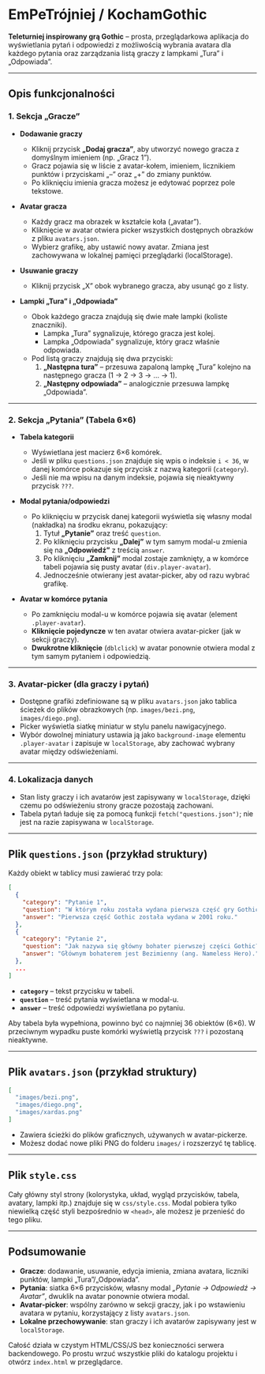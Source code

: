 # EmPeTrójniej / KochamGothic

**Teleturniej inspirowany grą Gothic** – prosta, przeglądarkowa aplikacja do wyświetlania pytań i odpowiedzi z możliwością wybrania avatara dla każdego pytania oraz zarządzania listą graczy z lampkami „Tura” i „Odpowiada”.

---

## Opis funkcjonalności

### 1. Sekcja „Gracze”

- **Dodawanie graczy**  
  - Kliknij przycisk **„Dodaj gracza”**, aby utworzyć nowego gracza z domyślnym imieniem (np. „Gracz 1”).  
  - Gracz pojawia się w liście z avatar­-kołem, imieniem, licznikiem punktów i przyciskami „–” oraz „+” do zmiany punktów.  
  - Po kliknięciu imienia gracza możesz je edytować poprzez pole tekstowe.

- **Avatar gracza**  
  - Każdy gracz ma obrazek w kształcie koła („avatar”).  
  - Kliknięcie w avatar otwiera picker wszystkich dostępnych obrazków z pliku `avatars.json`.  
  - Wybierz grafikę, aby ustawić nowy avatar. Zmiana jest zachowywana w lokalnej pamięci przeglądarki (localStorage).

- **Usuwanie graczy**  
  - Kliknij przycisk „X” obok wybranego gracza, aby usunąć go z listy.  

- **Lampki „Tura” i „Odpowiada”**  
  - Obok każdego gracza znajdują się dwie małe lampki (koliste znaczniki).  
    - Lampka „Tura” sygnalizuje, którego gracza jest kolej.  
    - Lampka „Odpowiada” sygnalizuje, który gracz właśnie odpowiada.  
  - Pod listą graczy znajdują się dwa przyciski:  
    1. **„Następna tura”** – przesuwa zapaloną lampkę „Tura” kolejno na następnego gracza (1 → 2 → 3 → … → 1).  
    2. **„Następny odpowiada”** – analogicznie przesuwa lampkę „Odpowiada”.  

---

### 2. Sekcja „Pytania” (Tabela 6×6)

- **Tabela kategorii**  
  - Wyświetlana jest macierz 6×6 komórek.  
  - Jeśli w pliku `questions.json` znajduje się wpis o indeksie `i < 36`, w danej komórce pokazuje się przycisk z nazwą kategorii (`category`).  
  - Jeśli nie ma wpisu na danym indeksie, pojawia się nieaktywny przycisk `???`.

- **Modal pytania/odpowiedzi**  
  - Po kliknięciu w przycisk danej kategorii wyświetla się własny modal (nakładka) na środku ekranu, pokazujący:
    1. Tytuł **„Pytanie”** oraz treść `question`.  
    2. Po kliknięciu przycisku **„Dalej”** w tym samym modal-u zmienia się na **„Odpowiedź”** z treścią `answer`.  
    3. Po kliknięciu **„Zamknij”** modal zostaje zamknięty, a w komórce tabeli pojawia się pusty avatar (`div.player-avatar`).  
    4. Jednocześnie otwierany jest avatar-picker, aby od razu wybrać grafikę.

- **Avatar w komórce pytania**  
  - Po zamknięciu modal-u w komórce pojawia się avatar (element `.player-avatar`).  
  - **Kliknięcie pojedyncze** w ten avatar otwiera avatar-picker (jak w sekcji graczy).  
  - **Dwukrotne kliknięcie** (`dblclick`) w avatar ponownie otwiera modal z tym samym pytaniem i odpowiedzią.

---

### 3. Avatar-picker (dla graczy i pytań)

- Dostępne grafiki zdefiniowane są w pliku `avatars.json` jako tablica ścieżek do plików obrazkowych (np. `images/bezi.png`, `images/diego.png`).  
- Picker wyświetla siatkę miniatur w stylu panelu nawigacyjnego.  
- Wybór dowolnej miniatury ustawia ją jako `background-image` elementu `.player-avatar` i zapisuje w `localStorage`, aby zachować wybrany avatar między odświeżeniami.

---

### 4. Lokalizacja danych

- Stan listy graczy i ich avatarów jest zapisywany w `localStorage`, dzięki czemu po odświeżeniu strony gracze pozostają zachowani.  
- Tabela pytań ładuje się za pomocą funkcji `fetch("questions.json")`; nie jest na razie zapisywana w `localStorage`.  

---

## Plik `questions.json` (przykład struktury)

Każdy obiekt w tablicy musi zawierać trzy pola:

```json
[
  {
    "category": "Pytanie 1",
    "question": "W którym roku została wydana pierwsza część gry Gothic?",
    "answer": "Pierwsza część Gothic została wydana w 2001 roku."
  },
  {
    "category": "Pytanie 2",
    "question": "Jak nazywa się główny bohater pierwszej części Gothic?",
    "answer": "Głównym bohaterem jest Bezimienny (ang. Nameless Hero)."
  },
  ...
]
```

- **`category`** – tekst przycisku w tabeli.  
- **`question`** – treść pytania wyświetlana w modal-u.  
- **`answer`** – treść odpowiedzi wyświetlana po pytaniu.

Aby tabela była wypełniona, powinno być co najmniej 36 obiektów (6×6). W przeciwnym wypadku puste komórki wyświetlą przycisk `???` i pozostaną nieaktywne.

---

## Plik `avatars.json` (przykład struktury)

```json
[
  "images/bezi.png",
  "images/diego.png",
  "images/xardas.png"
]
```

- Zawiera ścieżki do plików graficznych, używanych w avatar-pickerze.  
- Możesz dodać nowe pliki PNG do folderu `images/` i rozszerzyć tę tablicę.

---

## Plik `style.css`

Cały główny styl strony (kolorystyka, układ, wygląd przycisków, tabela, avatary, lampki itp.) znajduje się w `css/style.css`. Modal pobiera tylko niewielką część styli bezpośrednio w `<head>`, ale możesz je przenieść do tego pliku.

---

## Podsumowanie

- **Gracze**: dodawanie, usuwanie, edycja imienia, zmiana avatara, liczniki punktów, lampki „Tura”/„Odpowiada”.  
- **Pytania**: siatka 6×6 przycisków, własny modal _„Pytanie → Odpowiedź → Avatar”_, dwuklik na avatar ponownie otwiera modal.  
- **Avatar-picker**: wspólny zarówno w sekcji graczy, jak i po wstawieniu avatara w pytaniu, korzystający z listy `avatars.json`.  
- **Lokalne przechowywanie**: stan graczy i ich avatarów zapisywany jest w `localStorage`.

Całość działa w czystym HTML/CSS/JS bez konieczności serwera backendowego. Po prostu wrzuć wszystkie pliki do katalogu projektu i otwórz `index.html` w przeglądarce.

